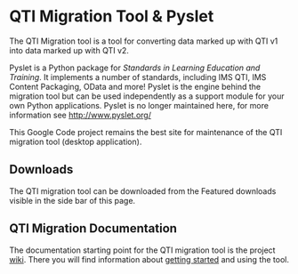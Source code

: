 # QTI Migration Tool & Pyslet #

The QTI Migration tool is a tool for converting data marked up with QTI v1 into data marked up with QTI v2.

Pyslet is a Python package for _Standards in Learning Education and Training_.  It implements a number of standards, including IMS QTI, IMS Content Packaging, OData and more!  Pyslet is the engine behind the migration tool but can be used independently as a support module for your own Python applications.  Pyslet is no longer maintained here, for more information see http://www.pyslet.org/

This Google Code project remains the best site for maintenance of the QTI migration tool (desktop application).

## Downloads ##

The QTI migration tool can be downloaded from the Featured downloads visible in the side bar of this page.

## QTI Migration Documentation ##

The documentation starting point for the QTI migration tool is the project [wiki](Home.md).  There you will find information about [getting started](MigGettingStarted.md) and using the tool.